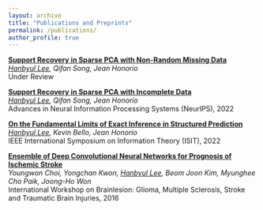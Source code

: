 ```yaml
---
layout: archive
title: "Publications and Preprints"
permalink: /publications/
author_profile: true
---
```


[**Support Recovery in Sparse PCA with Non-Random Missing Data**](https://arxiv.org/abs/2302.01535)
<br>
*<ins>Hanbyul Lee</ins>, Qifan Song, Jean Honorio*
<br>
Under Review


[**Support Recovery in Sparse PCA with Incomplete Data**](https://openreview.net/forum?id=x5ysKCMXR5s)
<br>
*<ins>Hanbyul Lee</ins>, Qifan Song, Jean Honorio*
<br>
Advances in Neural Information Processing Systems (NeurIPS), 2022

[**On the Fundamental Limits of Exact Inference in Structured Prediction**](https://dl.acm.org/doi/abs/10.1109/ISIT50566.2022.9834614)
<br>
*<ins>Hanbyul Lee</ins>, Kevin Bello, Jean Honorio*
<br>
IEEE International Symposium on Information Theory (ISIT), 2022

[**Ensemble of Deep Convolutional Neural Networks for Prognosis of Ischemic Stroke**](https://link.springer.com/chapter/10.1007/978-3-319-55524-9_22)
<br>
*Youngwon Choi, Yongchan Kwon, <ins>Hanbyul Lee</ins>, Beom Joon Kim, Myunghee Cho Paik, Joong-Ho Won*
<br>
International Workshop on Brainlesion: Glioma, Multiple Sclerosis, Stroke and Traumatic Brain Injuries, 2016



<!-- {% if author.googlescholar %}
  You can also find my articles on <u><a href="{{author.googlescholar}}">my Google Scholar profile</a>.</u>
{% endif %}

{% include base_path %}

{% for post in site.publications reversed %}
  {% include archive-single.html %}
{% endfor %}
 -->
